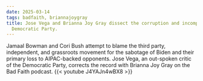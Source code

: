 ```yaml
---
date: 2025-03-14
tags: badfaith, briannajoygray
title: Jose Vega and Brianna Joy Gray dissect the corruption and incompetence of the Democratic Party
  Democratic Party.
---
```


Jamaal Bowman and Cori Bush attempt to blame the third party, independent, and grassroots movement for the sabotage of Biden and their primary loss to AIPAC-backed opponents. Jose Vega, an out-spoken critic of the Democratic Party, corrects the record with Brianna Joy Gray on the Bad Faith podcast.
{{< youtube J4YAJn4wBX8 >}}